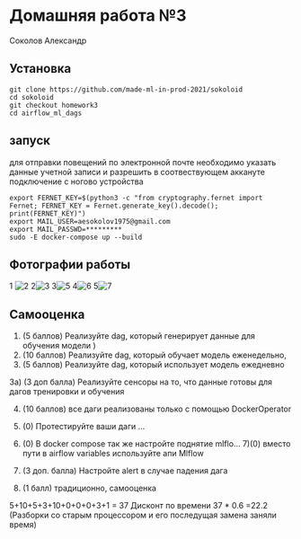 # Домашняя работа №3
Соколов Александр
## Установка 
``` 
git clone https://github.com/made-ml-in-prod-2021/sokoloid
cd sokoloid
git checkout homework3
cd airflow_ml_dags
```
## запуск
для отправки повещений по электронной почте необходимо 
указать данные учетной записи и разрешить в соотвествующем  аккануте подключение с ногово устройства
```
export FERNET_KEY=$(python3 -c "from cryptography.fernet import Fernet; FERNET_KEY = Fernet.generate_key().decode(); print(FERNET_KEY)")
export MAIL_USER=aesokolov1975@gmail.com
export MAIL_PASSWD=*********
sudo -E docker-compose up --build
```
## Фотографии работы 

 1
 ![2](https://user-images.githubusercontent.com/46603429/121949114-c6c0a300-cd60-11eb-82ac-6e0c872dd578.png)
2![3](https://user-images.githubusercontent.com/46603429/121949133-cb855700-cd60-11eb-9f15-a2748323a97c.png)
3![5](https://user-images.githubusercontent.com/46603429/121949152-d344fb80-cd60-11eb-9efb-cb410c2f3a88.png)
4![6](https://user-images.githubusercontent.com/46603429/121949165-d63fec00-cd60-11eb-9772-b83947bac998.png)
5![7](https://user-images.githubusercontent.com/46603429/121949209-dd66fa00-cd60-11eb-8080-708891736b4c.png)


## Самооценка
 

 
1) (5 баллов) Реализуйте dag, который генерирует данные для обучения модели )
2) (10 баллов) Реализуйте dag, который обучает модель еженедельно,
3) (5 баллов) Реализуйте dag, который использует модель ежедневно 

3а) (3 доп балла)  Реализуйте сенсоры на то, что данные готовы для дагов тренировки и обучения

4) (10 баллов) все даги реализованы только с помощью DockerOperator  

5) (0) Протестируйте ваши даги ... 
6) (0) В docker compose так же настройте поднятие mlflo...
7)(0) вместо пути в airflow variables  используйте апи Mlflow
8) (3 доп. балла) Настройте alert в случае падения дага 
9) (1 балл) традиционно, самооценка 

5+10+5+3+10+0+0+0+3+1 = 37
Дисконт по времени
37 * 0.6 =22.2  (Разборки со старым процессором и его последущая замена заняли время)
